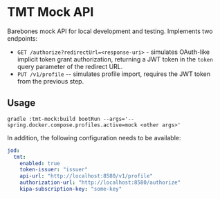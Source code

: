 # TMT Mock API

Barebones mock API for local development and testing. Implements two endpoints:

* `GET /authorize?redirectUrl=<response-uri>` - simulates OAuth-like implicit token grant
  authorization, returning a JWT
  token in the `token` query parameter of the redirect URL.
* `PUT /v1/profile` -- simulates profile import, requires the JWT token from the previous step.

## Usage

```
gradle :tmt-mock:build bootRun --args='--spring.docker.compose.profiles.active=mock <other args>'
```

In addition, the following configuration needs to be available:

```yaml
jod:
  tmt:
    enabled: true
    token-issuer: "issuer"
    api-url: "http://localhost:8580/v1/profile"
    authorization-url: "http://localhost:8580/authorize"
    kipa-subscription-key: "some-key"
```
